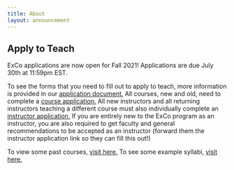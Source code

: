 ```yaml
---
title: About
layout: announcement
---
```

## Apply to Teach

ExCo applications are now open for Fall 2021! Applications are due July 30th at 11:59pm EST.

<p style="text-align: left"> To see the forms that you need to fill out to apply to teach, more information is provided in our <a href="https://docs.google.com/document/d/1NYfg4aqQPPig6l-LyuQawPk_e_lHKbgk7cJrZGxO1OE/edit">application document.</a> All courses, new and old, need to complete a <a href="https://forms.gle/xTo3dt2BNApAr89r7">course application.</a> All new instructors and all returning instructors teaching a different course must also individually complete an <a href="https://forms.gle/AZ4zAYB847VnGZZT7">instructor application.</a> If you are entirely new to the ExCo program as an instructor, you are also required to get faculty and general recommendations to be accepted as an instructor (forward them the instructor application link so they can fill this out!)</p>

<p style="text-align: left">To view some past courses, <a href="/resources/oldcourses">visit here.</a> To see some example syllabi, <a href="/teach/syllabi">visit here.</a></p>
